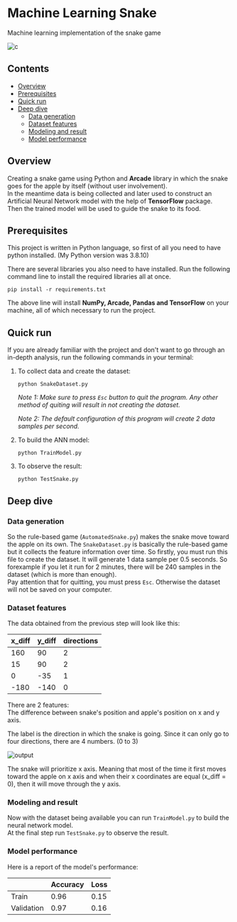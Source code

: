 # Machine Learning Snake
Machine learning implementation of the snake game
  
![c](https://github.com/mhmdParvari/Assignment-6/assets/103634638/7450a490-78b4-45e8-9543-dbf41f534aff)

## Contents
* [Overview](#overview)  
* [Prerequisites](#prerequisites)  
* [Quick run](#quick-run)  
* [Deep dive](#deep-dive)  
  * [Data generation](#data-generation)
  * [Dataset features](#dataset-features)
  * [Modeling and result](#modeling-and-result)
  * [Model performance](#model-performance)

## Overview
Creating a snake game using Python and **Arcade** library in which the snake goes for the apple by itself (without user involvement).  
In the meantime data is being collected and later used to construct an Artificial Neural Network model with the help of **TensorFlow** package.  
Then the trained model will be used to guide the snake to its food.

## Prerequisites
This project is written in Python language, so first of all you need to have python installed. (My Python version was 3.8.10)

There are several libraries you also need to have installed. Run the following command line to install the required libraries all at once.
```
pip install -r requirements.txt
```
The above line will install **NumPy, Arcade, Pandas and TensorFlow** on your machine, all of which necessary to run the project.

## Quick run
If you are already familiar with the project and don't want to go through an in-depth analysis, run the following commands in your terminal:  

1. To collect data and create the dataset:
   ```
   python SnakeDataset.py
   ```
   *Note 1: Make sure to press `Esc` button to quit the program. Any other method of quiting will result in not creating the dataset.*
   
   *Note 2: The default configuration of this program will create 2 data samples per second.*

2. To build the ANN model:
   ```
   python TrainModel.py
   ```

3. To observe the result:
   ```
   python TestSnake.py
   ```

## Deep dive

### Data generation
So the rule-based game (`AutomatedSnake.py`) makes the snake move toward the apple on its own. The `SnakeDataset.py` is basically the rule-based game but
it collects the feature information over time. So firstly, you must run this file to create the dataset. It will generate 1 data sample
per 0.5 seconds. So forexample if you let it run for 2 minutes, there will be 240 samples in the dataset (which is more than enough).  
Pay attention that for quitting, you must press `Esc`. Otherwise the dataset will not be saved on your computer.

### Dataset features
The data obtained from the previous step will look like this:

<div align="center">
  
| x_diff | y_diff | directions
| ------ | ------ | ---
| 160    | 90     | 2
| 15     | 90     | 2
| 0      | -35    | 1
| -180   | -140   | 0

</div>

There are 2 features:  
The difference between snake's position and apple's position on x and y axis.  

The label is the direction in which the snake is going. Since it can only go to four directions, there are 4 numbers. (0 to 3)
  
![output](https://github.com/mhmdParvari/Assignment-6/assets/103634638/0bd05f7c-51fb-44d5-bad0-cdaeacc93eb1)

The snake will prioritize x axis. Meaning that most of the time it first moves toward the apple on x axis and when their x coordinates are equal (x_diff = 0), 
then it will move through the y axis.

### Modeling and result
Now with the dataset being available you can run `TrainModel.py` to build the neural network model.  
At the final step run `TestSnake.py` to observe the result.  

### Model performance
Here is a report of the model's performance:

|        | Accuracy | Loss |
| ---------- | ---- | ---
| Train      | 0.96 | 0.15
| Validation | 0.97 | 0.16
